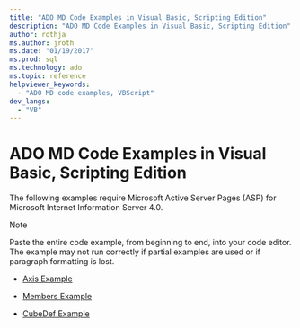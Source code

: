 ```yaml
---
title: "ADO MD Code Examples in Visual Basic, Scripting Edition"
description: "ADO MD Code Examples in Visual Basic, Scripting Edition"
author: rothja
ms.author: jroth
ms.date: "01/19/2017"
ms.prod: sql
ms.technology: ado
ms.topic: reference
helpviewer_keywords:
  - "ADO MD code examples, VBScript"
dev_langs:
  - "VB"
---
```

# ADO MD Code Examples in Visual Basic, Scripting Edition
The following examples require Microsoft Active Server Pages (ASP) for Microsoft Internet Information Server 4.0.  
  
> [!NOTE]
>  Paste the entire code example, from beginning to end, into your code editor. The example may not run correctly if partial examples are used or if paragraph formatting is lost.  
  
-   [Axis Example](./axis-example-vbscript.md)  
  
-   [Members Example](./members-example-vbscript.md)  
  
-   [CubeDef Example](./cubedef-example-vbscript.md)